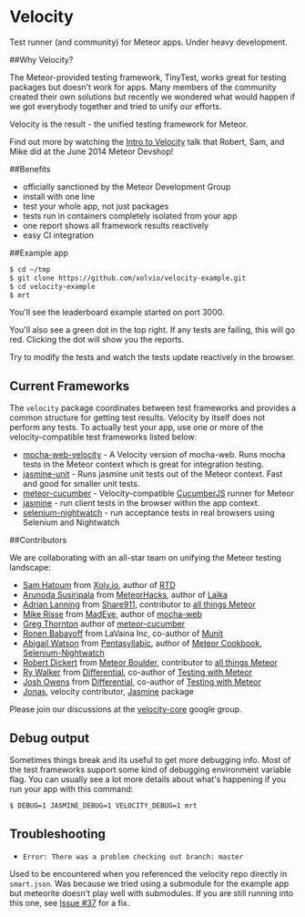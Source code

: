Velocity
========

Test runner (and community) for Meteor apps.  Under heavy development.


##Why Velocity?

The Meteor-provided testing framework, TinyTest, works great for testing packages but doesn't work for apps.  Many members of the community created their own solutions but recently we wondered what would happen if we got everybody together and tried to unify our efforts.

Velocity is the result - the unified testing framework for Meteor.

Find out more by watching the [Intro to Velocity](http://youtu.be/kwFv1mXrLWE?t=40m51s) talk that Robert, Sam, and Mike did at the June 2014 Meteor Devshop!


##Benefits

- officially sanctioned by the Meteor Development Group
- install with one line
- test your whole app, not just packages
- tests run in containers completely isolated from your app
- one report shows all framework results reactively
- easy CI integration


##Example app


```bash
$ cd ~/tmp
$ git clone https://github.com/xolvio/velocity-example.git
$ cd velocity-example
$ mrt
```

You'll see the leaderboard example started on port 3000.

You'll also see a green dot in the top right. If any tests are failing, this will go red. Clicking the dot will show you the reports.

Try to modify the tests and watch the tests update reactively in the browser.


## Current Frameworks

The `velocity` package coordinates between test frameworks and provides a common structure for getting test results.  Velocity by itself does not perform any tests.  To actually test your app, use one or more of the velocity-compatible test frameworks listed below:

* [mocha-web-velocity](https://github.com/mad-eye/meteor-mocha-web) - A Velocity version of mocha-web.  Runs mocha tests in the Meteor context which is great for integration testing.
* [jasmine-unit](https://github.com/xolvio/jasmine-unit) - Runs jasmine unit tests out of the Meteor context.  Fast and good for smaller unit tests.
* [meteor-cucumber](https://github.com/xdissent/meteor-cucumber) - Velocity-compatible [CucumberJS](https://github.com/cucumber/cucumber-js) runner for Meteor
* [jasmine](https://github.com/Sanjo/meteor-jasmine) - run client tests in the browser within the app context.
* [selenium-nightwatch](https://github.com/awatson1978/selenium-nightwatch/) - run acceptance tests in real browsers using Selenium and Nightwatch


##Contributors

We are collaborating with an all-star team on unifying the Meteor testing landscape:

* [Sam Hatoum](https://github.com/samhatoum) from [Xolv.io](http://xolv.io/), author of [RTD](https://github.com/xolvio/rtd)
* [Arunoda Susiripala](https://github.com/arunoda) from [MeteorHacks](meteorhacks.com), author of [Laika](http://arunoda.github.io/laika/)
* [Adrian Lanning](https://github.com/alanning) from [Share911](http://about.share911.com/), contributor to [all things Meteor](https://github.com/alanning?tab=repositories)
* [Mike Risse](https://github.com/rissem) from [MadEye](https://madeye.io/), author of [mocha-web](https://github.com/mad-eye/meteor-mocha-web)
* [Greg Thornton](https://github.com/xdissent) author of [meteor-cucumber](https://github.com/xdissent/meteor-cucumber)
* [Ronen Babayoff](https://github.com/ronen-lavaina) from LaVaina Inc, co-author of [Munit](https://github.com/spacejamio/meteor-munit)
* [Abigail Watson](https://github.com/awatson1978) from [Pentasyllabic](http://www.pentasyllabic.com), author of [Meteor Cookbook](https://github.com/awatson1978/meteor-cookbook), [Selenium-Nightwatch](https://github.com/awatson1978/selenium-nightwatch/)
* [Robert Dickert](https://github.com/rdickert) from [Meteor Boulder](http://www.meetup.com/Meteor-Boulder), contributor to [all things Meteor](https://github.com/rdickert?tab=repositories)
* [Ry Walker](https://github.com/ryw) from [Differential](http://differential.io/), co-author of [Testing with Meteor](http://testingmeteor.com/)
* [Josh Owens](https://github.com/queso) from [Differential](http://differential.io/), co-author of [Testing with Meteor](http://testingmeteor.com/)
* [Jonas](https://github.com/sanjo), velocity contributor, [Jasmine](https://github.com/Sanjo/meteor-jasmine) package

Please join our discussions at the [velocity-core](https://groups.google.com/forum/#!forum/velocity-core) google group.


## Debug output

Sometimes things break and its useful to get more debugging info.  Most of the test frameworks support some kind of debugging environment variable flag.  You can usually see a lot more details about what's happening if you run your app with this command:

```bash
$ DEBUG=1 JASMINE_DEBUG=1 VELOCITY_DEBUG=1 mrt
```

## Troubleshooting

* `Error: There was a problem checking out branch: master`

Used to be encountered when you referenced the velocity repo directly in `smart.json`. Was because we tried using a submodule for the example app but meteorite doesn't play well with submodules.  If you are still running into this one,  see [Issue #37](https://github.com/xolvio/velocity/issues/37) for a fix.

